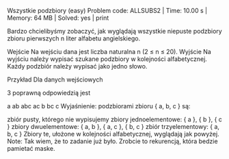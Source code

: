 Wszystkie podzbiory (easy)
Problem code: ALLSUBS2 | Time: 10.00 s | Memory: 64 MB | Solved: yes | print

Bardzo chcielibyśmy zobaczyć, jak wyglądają wszystkie niepuste podzbiory zbioru pierwszych n liter alfabetu angielskiego.

Wejście
Na wejściu dana jest liczba naturalna n (2 ≤ n ≤ 20).
Wyjście
Na wyjściu należy wypisać szukane podzbiory w kolejności alfabetycznej. Każdy podzbiór należy wypisać jako jedno słowo.

Przykład
Dla danych wejściowych

3
poprawną odpowiedzią jest

a
ab
abc
ac
b
bc
c
Wyjaśnienie: podzbiorami zbioru { a, b, c } są:

zbiór pusty, którego nie wypisujemy
zbiory jednoelementowe: { a }, { b }, { c }
zbiory dwuelementowe: { a, b }, { a, c }, { b, c }
zbiór trzyelementowy: { a, b, c }
Zbiory te, ułożone w kolejności alfabetycznej, wyglądają jak powyżej.
Note: Tak wiem, że to zadanie już było. Zrobcie to rekurencją, która bedzie pamietać maske.
